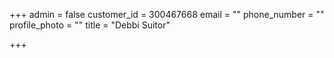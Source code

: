 +++
admin = false
customer_id = 300467668
email = ""
phone_number = ""
profile_photo = ""
title = "Debbi Suitor"

+++
